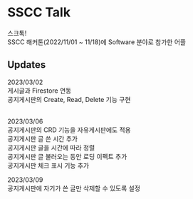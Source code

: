# SSCC Talk

스크톡!  
SSCC 해커톤(2022/11/01 ~ 11/18)에 Software 분야로 참가한 어플  

## Updates

2023/03/02  
게시글과 Firestore 연동  
공지게시판의 Create, Read, Delete 기능 구현  
<br>  

2023/03/06  
공지게시판의 CRD 기능을 자유게시판에도 적용  
공지게시판 글 쓴 시간 추가  
공지게시판 글을 시간에 따라 정렬  
공지게시판 글 불러오는 동안 로딩 이펙트 추가  
공지게시판 체크 표시 기능 추가  

2023/03/09  
공지게시판에 자기가 쓴 글만 삭제할 수 있도록 설정  